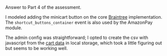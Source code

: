 Answer to Part 4 of the assessment.

I modeled adding the minicart button on the core [Braintree](https://github.com/magento/magento2/blob/2.3-develop/app/code/Magento/Braintree/etc/frontend/events.xml) implementation. The `shortcut_buttons_container` event is also used by the AmazonPay module.

The admin config was straightforward; I opted to create the csv with javascript from the [cart data](https://github.com/rsamartino/csv-download-module/blob/e92f585663861716117b45bffe13e253ba13285c/view/frontend/web/js/button.js#L46) in local storage, which took a little figuring out but seems to be working well. 
